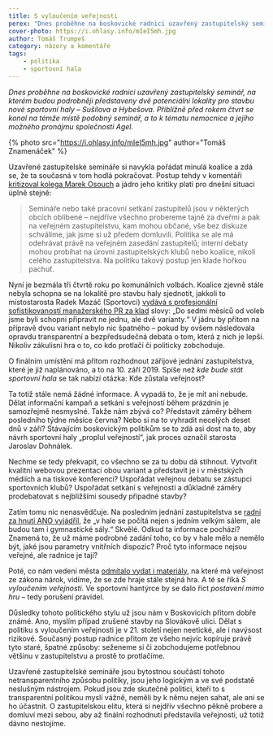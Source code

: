```yaml
---
title: S vyloučením veřejnosti
perex: "Dnes proběhne na boskovické radnici uzavřený zastupitelský seminář. Spíše než kde bude stát sportovní hala se nabízí otázka: Kde zůstala veřejnost?"
cover-photo: https://i.ohlasy.info/mIeI5mh.jpg
author: Tomáš Trumpeš
category: názory a komentáře
tags:
    - politika
    - sportovní hala
---
```


*Dnes proběhne na boskovické radnici uzavřený zastupitelský seminář, na kterém budou podrobněji představeny dvě potenciální lokality pro stavbu nové sportovní haly – Sušilova a Hybešova. Přibližně před rokem čtvrt se konal na témže místě podobný seminář, a to k tématu nemocnice a jejího možného pronájmu společnosti Agel.*

{% photo src="https://i.ohlasy.info/mIeI5mh.jpg" author="Tomáš Znamenáček" %}

Uzavřené zastupitelské semináře si navykla pořádat minulá koalice a zdá se, že ta současná v tom hodlá pokračovat. Postup tehdy v komentáři [kritizoval kolega Marek Osouch](https://ohlasy.info/clanky/2018/02/seminar-nemocnice.html) a jádro jeho kritiky platí pro dnešní situaci úplně stejně:

> Semináře nebo také pracovní setkání zastupitelů jsou v některých obcích oblíbené – nejdříve všechno probereme tajně za dveřmi a pak na veřejném zastupitelstvu, kam mohou občané, vše bez diskuze schválíme, jak jsme si už předem domluvili. Politika se ale má odehrávat právě na veřejném zasedání zastupitelů; interní debaty mohou probíhat na úrovni zastupitelských klubů nebo koalice, nikoli celého zastupitelstva. Na politiku takový postup jen klade hořkou pachuť.

Nyní je bezmála tři čtvrtě roku po komunálních volbách. Koalice zjevně stále nebyla schopna se na lokalitě pro stavbu haly sjednotit, jakkoli to místostarosta Radek Mazáč (Sportovci) [vydává s profesionální sofistikovaností manažerského PR za klad](https://ohlasy.info/clanky/2019/06/zastupitelstvo.html) slovy: „Do sedmi měsíců od voleb jsme byli schopni připravit ne jednu, ale dvě varianty.“ V jádru by přitom na přípravě dvou variant nebylo nic špatného – pokud by ovšem následovala opravdu transparentní a bezpředsudečná debata o tom, která z nich je lepší. Nikoliv zákulisní hra o to, co kdo protlačí či politicky zobchoduje.

O finálním umístění má přitom rozhodnout zářijové jednání zastupitelstva, které je již naplánováno, a to na 10. září 2019. Spíše než *kde bude stát sportovní hala* se tak nabízí otázka: Kde zůstala veřejnost?

Ta totiž stále nemá žádné informace. A vypadá to, že je mít ani nebude. Dělat informační kampaň a setkání s veřejností během prázdnin je samozřejmě nesmyslné. Takže nám zbývá co? Představit záměry během posledního týdne měsíce června? Nebo si na to vyhradit necelých deset dnů v září? Stávajícím boskovickým politikům se to zdá asi dost na to, aby návrh sportovní haly „proplul veřejností“, jak proces označil starosta Jaroslav Dohnálek.

Nechme se tedy překvapit, co všechno se za tu dobu dá stihnout. Vytvořit kvalitní webovou prezentaci obou variant a představit je i v městských médiích a na tiskové konferenci? Uspořádat veřejnou debatu se zástupci sportovních klubů? Uspořádat setkání s veřejností a důkladně záměry prodebatovat s nejbližšími sousedy případné stavby?

Zatím tomu nic nenasvědčuje. Na posledním jednání zastupitelstva se [radní za hnutí ANO vyjádřil](https://youtu.be/tCsG1wsnZI4?t=6745), že „v hale se počítá nejen s jedním velkým sálem, ale budou tam i gymnastické sály.“ Skvělé. Odkud ta informace pochází? Znamená to, že už máme podrobné zadání toho, co by v hale mělo a nemělo být, jaké jsou parametry vnitřních dispozic? Proč tyto informace nejsou veřejné, ale radnice je tají?

Poté, co nám vedení města [odmítalo vydat i materiály](https://forum.ohlasy.info/t/zadani-na-sportovni-halu/233?u=tomas_t), na které má veřejnost ze zákona nárok, vidíme, že se zde hraje stále stejná hra. A té se říká *S vyloučením veřejnosti*. Ve sportovní hantýrce by se dalo říct *postavení mimo hru* – tedy porušení pravidel.

Důsledky tohoto politického stylu už jsou nám v Boskovicích přitom dobře známé. Ano, myslím případ zrušené stavby na Slovákově ulici. Dělat s politiku s vyloučením veřejnosti je v 21. století nejen neetické, ale i navýsost rizikové. Současný postup radnice přitom ze všeho nejvíc kopíruje právě tyto staré, špatné způsoby: seženeme si či zobchodujeme potřebnou většinu v zastupitelstvu a prostě to protlačíme.

Uzavřené zastupitelské semináře jsou bytostnou součástí tohoto netransparentního způsobu politiky, jsou jeho logickým a ve své podstatě neslušným nástrojem. Pokud jsou zde skutečně politici, kteří to s transparentní politikou myslí vážně, neměli by k němu nejen sahat, ale ani se ho účastnit. O zastupitelskou elitu, která si nejdřív všechno pěkně probere a domluví mezi sebou, aby až finální rozhodnutí představila veřejnosti, už totiž dávno nestojíme.
